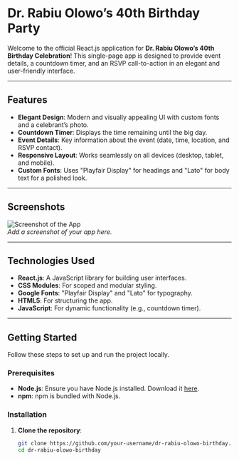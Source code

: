 # Dr. Rabiu Olowo’s 40th Birthday Party

Welcome to the official React.js application for **Dr. Rabiu Olowo’s 40th Birthday Celebration**! This single-page app is designed to provide event details, a countdown timer, and an RSVP call-to-action in an elegant and user-friendly interface.

---

## Features

- **Elegant Design**: Modern and visually appealing UI with custom fonts and a celebrant’s photo.
- **Countdown Timer**: Displays the time remaining until the big day.
- **Event Details**: Key information about the event (date, time, location, and RSVP contact).
- **Responsive Layout**: Works seamlessly on all devices (desktop, tablet, and mobile).
- **Custom Fonts**: Uses "Playfair Display" for headings and "Lato" for body text for a polished look.

---

## Screenshots

![Screenshot of the App](public/screenshot.png)  
*Add a screenshot of your app here.*

---

## Technologies Used

- **React.js**: A JavaScript library for building user interfaces.
- **CSS Modules**: For scoped and modular styling.
- **Google Fonts**: "Playfair Display" and "Lato" for typography.
- **HTML5**: For structuring the app.
- **JavaScript**: For dynamic functionality (e.g., countdown timer).

---

## Getting Started

Follow these steps to set up and run the project locally.

### Prerequisites

- **Node.js**: Ensure you have Node.js installed. Download it [here](https://nodejs.org/).
- **npm**: npm is bundled with Node.js.

### Installation

1. **Clone the repository**:
   ```bash
   git clone https://github.com/your-username/dr-rabiu-olowo-birthday.git
   cd dr-rabiu-olowo-birthday
